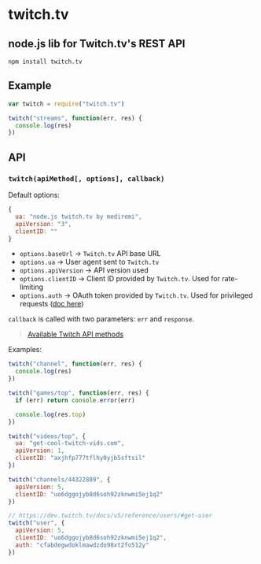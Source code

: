 # twitch.tv
node.js lib for Twitch.tv's REST API
---

`npm install twitch.tv`

## Example

```js
var twitch = require("twitch.tv")

twitch("streams", function(err, res) {
  console.log(res)
})
```

## API

### `twitch(apiMethod[, options], callback)`

Default options:
```js
{
  ua: "node.js twitch.tv by mediremi",
  apiVersion: "3",
  clientID: ""
}
```

* `options.baseUrl` -> `Twitch.tv` API base URL
* `options.ua` -> User agent sent to `Twitch.tv`
* `options.apiVersion` -> API version used
* `options.clientID` -> Client ID provided by `Twitch.tv`. Used for rate-limiting
* `options.auth` -> OAuth token provided by `Twitch.tv`. Used for privileged requests ([doc here](https://dev.twitch.tv/docs/v5/guides/authentication/))

`callback` is called with two parameters: `err` and `response`.

> [Available Twitch API methods](https://github.com/justintv/twitch-api#index)

Examples:

```js
twitch("channel", function(err, res) {
  console.log(res)
})

twitch("games/top", function(err, res) {
  if (err) return console.error(err)

  console.log(res.top)
})

twitch("videos/top", {
  ua: "get-cool-twitch-vids.com",
  apiVersion: 1,
  clientID: "axjhfp777tflhy0yjb5sftsil"
})

twitch("channels/44322889", {
  apiVersion: 5,
  clientID: "uo6dggojyb8d6soh92zknwmi5ej1q2"
})

// https://dev.twitch.tv/docs/v5/reference/users/#get-user
twitch("user", {
  apiVersion: 5,
  clientID: "uo6dggojyb8d6soh92zknwmi5ej1q2",
  auth: "cfabdegwdoklmawdzdo98xt2fo512y"
})
```

